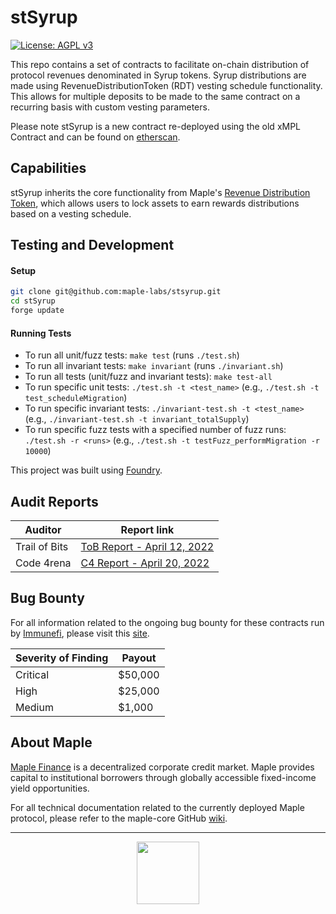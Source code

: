 # stSyrup

[![License: AGPL v3](https://img.shields.io/badge/License-AGPL%20v3-blue.svg)](https://www.gnu.org/licenses/agpl-3.0)

This repo contains a set of contracts to facilitate on-chain distribution of protocol revenues denominated in Syrup tokens. Syrup distributions are made using RevenueDistributionToken (RDT) vesting schedule functionality. This allows for multiple deposits to be made to the same contract on a recurring basis with custom vesting parameters.

Please note stSyrup is a new contract re-deployed using the old xMPL Contract and can be found on [etherscan](https://etherscan.io/address/0xc7E8b36E0766D9B04c93De68A9D47dD11f260B45).

## Capabilities

stSyrup inherits the core functionality from Maple's [Revenue Distribution Token](https://github.com/maple-labs/revenue-distribution-token), which allows users to lock assets to earn rewards distributions based on a vesting schedule.

## Testing and Development
#### Setup
```sh
git clone git@github.com:maple-labs/stsyrup.git
cd stSyrup
forge update
```
#### Running Tests
- To run all unit/fuzz tests: `make test` (runs `./test.sh`)
- To run all invariant tests: `make invariant` (runs `./invariant.sh`)
- To run all tests (unit/fuzz and invariant tests): `make test-all`
- To run specific unit tests: `./test.sh -t <test_name>` (e.g., `./test.sh -t test_scheduleMigration`)
- To run specific invariant tests: `./invariant-test.sh -t <test_name>` (e.g., `./invariant-test.sh -t invariant_totalSupply`)
- To run specific fuzz tests with a specified number of fuzz runs: `./test.sh -r <runs>` (e.g., `./test.sh -t testFuzz_performMigration -r 10000`)

This project was built using [Foundry](https://github.com/gakonst/Foundry).

## Audit Reports
| Auditor | Report link |
|---|---|
| Trail of Bits | [ToB Report - April 12, 2022](https://docs.google.com/viewer?url=https://github.com/maple-labs/maple-core/files/8507237/Maple.Finance.-.Final.Report.-.Fixes.pdf) |
| Code 4rena | [C4 Report - April 20, 2022](https://code4rena.com/reports/2022-03-maple/) |

## Bug Bounty

For all information related to the ongoing bug bounty for these contracts run by [Immunefi](https://immunefi.com/), please visit this [site](https://immunefi.com/bounty/maple/). 

| Severity of Finding | Payout |
|---|---|
| Critical | $50,000 |
| High | $25,000 |
| Medium | $1,000 |

## About Maple
[Maple Finance](https://maple.finance) is a decentralized corporate credit market. Maple provides capital to institutional borrowers through globally accessible fixed-income yield opportunities.

For all technical documentation related to the currently deployed Maple protocol, please refer to the maple-core GitHub [wiki](https://github.com/maple-labs/maple-core/wiki).

---

<p align="center">
  <img src="https://user-images.githubusercontent.com/44272939/116272804-33e78d00-a74f-11eb-97ab-77b7e13dc663.png" height="100" />
</p>
